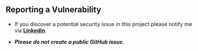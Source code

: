 ## Reporting a Vulnerability

* If you discover a potential security issue in this project please notify me via **[LinkedIn](https://www.linkedin.com/in/dmytrii-kulyk/)**.

* ***Please do not create a public GitHub issue.***
